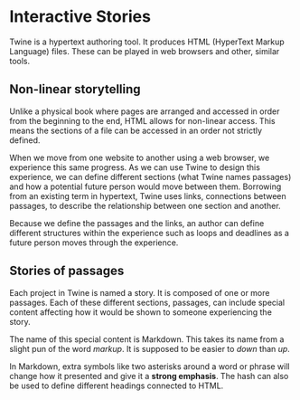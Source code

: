 # Interactive Stories

Twine is a hypertext authoring tool. It produces HTML (HyperText Markup Language) files. These can be played in web browsers and other, similar tools.

## Non-linear storytelling

Unlike a physical book where pages are arranged and accessed in order from the beginning to the end, HTML allows for non-linear access. This means the sections of a file can be accessed in an order not strictly defined.

When we move from one website to another using a web browser, we experience this same progress. As we can use Twine to design this experience, we can define different sections (what Twine names passages) and how a potential future person would move between them. Borrowing from an existing term in hypertext, Twine uses links, connections between passages, to describe the relationship between one section and another.

Because we define the passages and the links, an author can define different structures within the experience such as loops and deadlines as a future person moves through the experience.

## Stories of passages

Each project in Twine is named a story. It is composed of one or more passages. Each of these different sections, passages, can include special content affecting how it would be shown to someone experiencing the story.

The name of this special content is Markdown. This takes its name from a slight pun of the word *markup*. It is supposed to be easier to *down* than *up*.

In Markdown, extra symbols like two asterisks around a word or phrase will change how it presented and give it a **strong emphasis**. The hash can also be used to define different headings connected to HTML.
